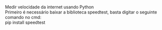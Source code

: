 Medir velocidade da internet usando Python<br>
Primeiro é necessário baixar a biblioteca speedtest, basta digitar o seguinte comando no cmd:<br>
pip install speedtest
